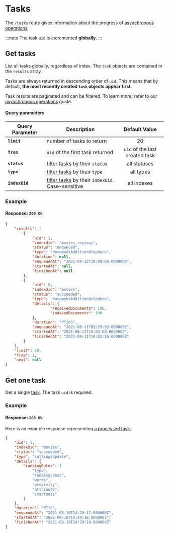 # Tasks

The `/tasks` route gives information about the progress of [asynchronous operations](/learn/advanced/asynchronous_operations.md).

:::note
The task `uid` is incremented **globally.**
:::

## Get tasks

<RouteHighlighter method="GET" route="/tasks"/>

List all tasks globally, regardless of index. The `task` objects are contained in the `results` array.

Tasks are always returned in descending order of `uid`. This means that by default, **the most recently created `task` objects appear first**.

Task results are paginated and can be filtered. To learn more, refer to our [asynchronous operations](/learn/advanced/asynchronous_operations.md#filtering-tasks) guide.

#### Query parameters

| Query Parameter   | Description                                                                                                    |         Default Value          |
|-------------------|----------------------------------------------------------------------------------------------------------------|:------------------------------:|
| **`limit`**       | number of tasks to return                                                                                      |               20               |
| **`from`**        | `uid` of the first task returned                                                                               | `uid` of the last created task |
| **`status`**      | [filter tasks](/learn/advanced/asynchronous_operations.md#filtering-tasks) by their `status`                   |          all statuses          |
| **`type`**        | [filter tasks](/learn/advanced/asynchronous_operations.md#filtering-tasks) by their `type`                     |           all types            |
| **`indexUid`**    | [filter tasks](/learn/advanced/asynchronous_operations.md#filtering-tasks) by their `indexUid`. Case-sensitive |          all indexes           |

### Example

<CodeSamples id="get_all_tasks_1" />

#### Response: `200 Ok`

```json
{
    "results": [
        {
            "uid": 1,
            "indexUid": "movies_reviews",
            "status": "enqueued",
            "type": "documentAdditionOrUpdate",
            "duration": null,
            "enqueuedAt": "2021-08-12T10:00:00.000000Z",
            "startedAt": null,
            "finishedAt": null
        },
        {
            "uid": 0,
            "indexUid": "movies",
            "status": "succeeded",
            "type": "documentAdditionOrUpdate",
            "details": { 
                    "receivedDocuments": 100,
                    "indexedDocuments": 100
            },
            "duration": "PT16S",
            "enqueuedAt": "2021-08-11T09:25:53.000000Z",
            "startedAt": "2021-08-11T10:03:00.000000Z",
            "finishedAt": "2021-08-11T10:03:16.000000Z"
        }
    ],
    "limit": 20,
    "from": 1,
    "next": null
}
```

## Get one task

<RouteHighlighter method="GET" route="/tasks/{task_uid}"/>

Get a single [task](/learn/advanced/asynchronous_operations.md). The task `uid` is required.

### Example

<CodeSamples id="get_task_1" />

#### Response: `200 Ok`

Here is an example response representing [a processed task](/learn/advanced/asynchronous_operations.md#understanding-tasks).

```json
{
    "uid": 1,
    "indexUid": "movies",
    "status": "succeeded",
    "type": "settingsUpdate",
    "details": {
        "rankingRules": [
            "typo",
            "ranking:desc",
            "words",
            "proximity",
            "attribute",
            "exactness"
        ]
    },
    "duration": "PT1S",
    "enqueuedAt": "2021-08-10T14:29:17.000000Z",
    "startedAt": "2021-08-10T14:29:18.000000Z",
    "finishedAt": "2021-08-10T14:29:19.000000Z"
}
```
